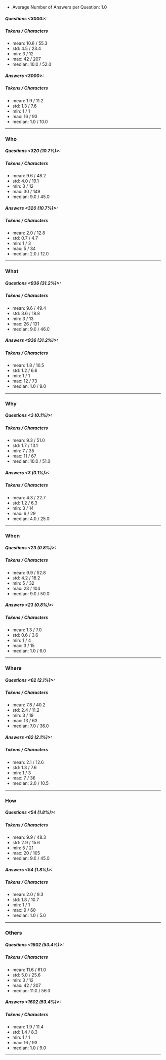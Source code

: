 * Average Number of Answers per Question: 1.0
##### Questions <3000>:
##### Tokens / Characters 
* mean: 10.6 / 55.3
* std: 4.5 / 23.4
* min: 3 / 12
* max: 42 / 207
* median: 10.0 / 52.0
##### Answers <3000>:
##### Tokens / Characters 
* mean: 1.9 / 11.2
* std: 1.3 / 7.6
* min: 1 / 1
* max: 16 / 93
* median: 1.0 / 10.0
------
### Who
##### Questions <320 (10.7%)>:
##### Tokens / Characters 
* mean: 9.6 / 48.2
* std: 4.0 / 19.1
* min: 3 / 12
* max: 30 / 149
* median: 9.0 / 45.0
##### Answers <320 (10.7%)>:
##### Tokens / Characters 
* mean: 2.0 / 12.8
* std: 0.7 / 4.7
* min: 1 / 3
* max: 5 / 34
* median: 2.0 / 12.0
------
### What
##### Questions <936 (31.2%)>:
##### Tokens / Characters 
* mean: 9.6 / 49.4
* std: 3.6 / 18.8
* min: 3 / 13
* max: 26 / 131
* median: 9.0 / 46.0
##### Answers <936 (31.2%)>:
##### Tokens / Characters 
* mean: 1.8 / 10.5
* std: 1.2 / 6.6
* min: 1 / 1
* max: 12 / 73
* median: 1.0 / 9.0
------
### Why
##### Questions <3 (0.1%)>:
##### Tokens / Characters 
* mean: 9.3 / 51.0
* std: 1.7 / 13.1
* min: 7 / 35
* max: 11 / 67
* median: 10.0 / 51.0
##### Answers <3 (0.1%)>:
##### Tokens / Characters 
* mean: 4.3 / 22.7
* std: 1.2 / 6.3
* min: 3 / 14
* max: 6 / 29
* median: 4.0 / 25.0
------
### When
##### Questions <23 (0.8%)>:
##### Tokens / Characters 
* mean: 9.9 / 52.8
* std: 4.2 / 18.2
* min: 5 / 32
* max: 23 / 104
* median: 9.0 / 50.0
##### Answers <23 (0.8%)>:
##### Tokens / Characters 
* mean: 1.3 / 7.0
* std: 0.6 / 3.6
* min: 1 / 4
* max: 3 / 15
* median: 1.0 / 6.0
------
### Where
##### Questions <62 (2.1%)>:
##### Tokens / Characters 
* mean: 7.8 / 40.2
* std: 2.4 / 11.2
* min: 3 / 19
* max: 13 / 63
* median: 7.0 / 36.0
##### Answers <62 (2.1%)>:
##### Tokens / Characters 
* mean: 2.1 / 12.6
* std: 1.3 / 7.6
* min: 1 / 3
* max: 7 / 36
* median: 2.0 / 10.5
------
### How
##### Questions <54 (1.8%)>:
##### Tokens / Characters 
* mean: 9.9 / 48.3
* std: 2.9 / 15.6
* min: 5 / 21
* max: 20 / 105
* median: 9.0 / 45.0
##### Answers <54 (1.8%)>:
##### Tokens / Characters 
* mean: 2.0 / 9.3
* std: 1.8 / 10.7
* min: 1 / 1
* max: 9 / 60
* median: 1.0 / 5.0
------
### Others
##### Questions <1602 (53.4%)>:
##### Tokens / Characters 
* mean: 11.6 / 61.0
* std: 5.0 / 25.6
* min: 3 / 12
* max: 42 / 207
* median: 11.0 / 56.0
##### Answers <1602 (53.4%)>:
##### Tokens / Characters 
* mean: 1.9 / 11.4
* std: 1.4 / 8.3
* min: 1 / 1
* max: 16 / 93
* median: 1.0 / 9.0
------
